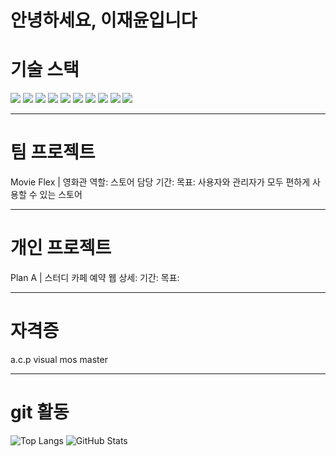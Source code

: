 # 안녕하세요, 이재윤입니다 

# 기술 스택
<p>
 <img src="https://img.shields.io/badge/Java-007396?style=flat&logo=java&logoColor=white"/>
 <img src="https://img.shields.io/badge/HTML5-E34F26?style=flat&logo=html5&logoColor=white"/>
 <img src="https://img.shields.io/badge/CSS3-1572B6?style=flat&logo=css3&logoColor=white"/>
 <img src="https://img.shields.io/badge/JavaScript-F7DF1E?style=flat&logo=javascript&logoColor=black"/>
 <img src="https://img.shields.io/badge/React-61DAFB?style=flat&logo=react&logoColor=black"/>
 <img src="https://img.shields.io/badge/Next.js-000000?style=flat&logo=nextdotjs&logoColor=white"/>
 <img src="https://img.shields.io/badge/SpringBoot-6DB33F?style=flat&logo=springboot&logoColor=white"/>
 <img src="https://img.shields.io/badge/Thymeleaf-005F0F?style=flat&logo=thymeleaf&logoColor=white"/>
 <img src="https://img.shields.io/badge/MySQL-4479A1?style=flat&logo=mysql&logoColor=white"/>
 <img src="https://img.shields.io/badge/Redis-DC382D?style=flat&logo=redis&logoColor=white"/>
</p>

---

# 팀 프로젝트
Movie Flex | 영화관
역할: 스토어 담당
기간:
목표: 사용자와 관리자가 모두 편하게 사용할 수 있는 스토어

---

# 개인 프로젝트
Plan A | 스터디 카페 예약 웹
상세:
기간: 
목표:

---

# 자격증
a.c.p visual
mos master

---

# git 활동
![Top Langs](https://github-readme-stats.vercel.app/api/top-langs/?username=jaeyoon222)
![GitHub Stats](https://github-readme-stats.vercel.app/api?usernamejaeyoon222&show_icons=true)
